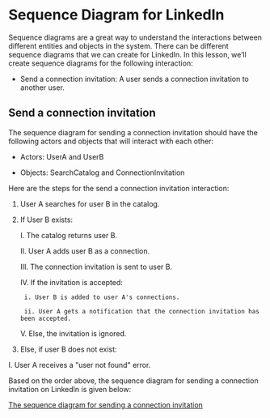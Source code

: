 # Sequence Diagram for LinkedIn
Sequence diagrams are a great way to understand the interactions between different entities and objects in the system. There can be different sequence diagrams that we can create for LinkedIn. In this lesson, we’ll create sequence diagrams for the following interaction:

- Send a connection invitation: A user sends a connection invitation to another user.

## Send a connection invitation
The sequence diagram for sending a connection invitation should have the following actors and objects that will interact with each other:

- Actors: UserA and UserB

- Objects: SearchCatalog and ConnectionInvitation

Here are the steps for the send a connection invitation interaction:
1. User A searches for user B in the catalog.

2. If User B exists:

    I. The catalog returns user B.

    II. User A adds user B as a connection.

    III. The connection invitation is sent to user B.

    IV. If the invitation is accepted:

        i. User B is added to user A's connections.

        ii. User A gets a notification that the connection invitation has been accepted.

    V. Else, the invitation is ignored.

3. Else, if user B does not exist:

I. User A receives a "user not found" error.

Based on the order above, the sequence diagram for sending a connection invitation on LinkedIn is given below:

[The sequence diagram for sending a connection invitation](./sequence.png)
